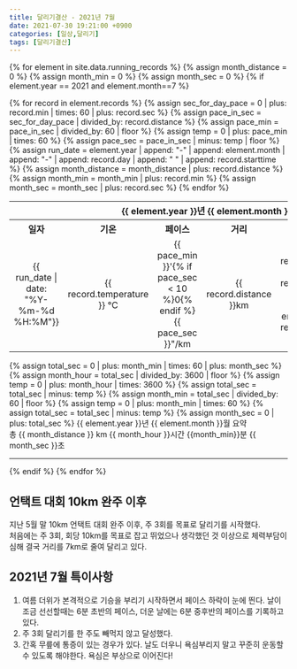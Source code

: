 ```yaml
---
title: 달리기결산 - 2021년 7월
date: 2021-07-30 19:21:00 +0900
categories: [일상,달리기]
tags: [달리기결산]
---
```

{% for element in site.data.running_records %}
{% assign month_distance = 0 %}
{% assign month_min = 0 %}
{% assign month_sec = 0 %}
{% if element.year == 2021 and element.month==7 %}
<table>
    <theader>
    <tr align="center">
        <th colspan="6">{{ element.year }}년 {{ element.month }}월</th>
    </tr>
    </theader>
    <tbody align="center">
        <tr>
            <th>일자</th>
            <th>기온</th>
            <th>페이스</th>
            <th>거리</th>
            <th>시간</th>
            <th>비고</th>
        </tr>
        {% for record in element.records %}
        {% assign sec_for_day_pace = 0 | plus: record.min | times: 60 | plus: record.sec %}
        {% assign pace_in_sec = sec_for_day_pace | divided_by: record.distance %}
        {% assign pace_min = pace_in_sec | divided_by: 60 | floor %}
        {% assign temp = 0 | plus: pace_min | times: 60 %}
        {% assign pace_sec = pace_in_sec | minus: temp | floor %}
        <tr>
            {% assign run_date = element.year | append: "-" | append: element.month | append: "-" | append: record.day | append: " " | append: record.starttime %}
            <td>{{ run_date  | date: "%Y-%m-%d %H:%M"}}</td>
            <td>{{ record.temperature }} °C</td>
            <td>{{ pace_min }}'{% if pace_sec < 10 %}0{% endif %}{{ pace_sec }}"/km</td>
            <td>{{ record.distance }}km</td>
            <td>{{ record.min }}'{% if record.sec < 10 %}0{% endif %}{{ record.sec }}"</td>
            <td>{{ record.comments }}</td>
        </tr>
        {% assign month_distance = month_distance | plus: record.distance %}
        {% assign month_min = month_min | plus: record.min %}
        {% assign month_sec = month_sec | plus: record.sec %}
        {% endfor %}
    </tbody>
</table>
{% assign total_sec = 0 | plus: month_min | times: 60 | plus: month_sec %}
{% assign month_hour = total_sec | divided_by: 3600 | floor %}
{% assign temp = 0 | plus: month_hour | times: 3600 %}
{% assign total_sec = total_sec | minus: temp %}
{% assign month_min = total_sec | divided_by: 60 | floor %}
{% assign temp = 0 | plus: month_min | times: 60 %}
{% assign total_sec = total_sec | minus: temp %}
{% assign month_sec = 0 | plus: total_sec %}
{{ element.year }}년 {{ element.month }}월 요약 <br>
총 {{ month_distance }} km {{ month_hour }}시간 {{month_min}}분 {{ month_sec }}초
<hr>
{% endif %}
{% endfor %}
  

## 언택트 대회 10km 완주 이후
지난 5월 말 10km 언택트 대회 완주 이후, 주 3회를 목표로 달리기를 시작했다.  
처음에는 주 3회, 회당 10km를 목표로 잡고 뛰었으나 생각했던 것 이상으로 체력부담이 심해 결국 거리를 7km로 줄여 달리고 있다.  
  
## 2021년 7월 특이사항
1. 여름 더위가 본격적으로 기승을 부리기 시작하면서 페이스 하락이 눈에 띈다.
날이 조금 선선할때는 6분 초반의 페이스, 더운 날에는 6분 중후반의 페이스를 기록하고 있다.  
2. 주 3회 달리기를 한 주도 빼먹지 않고 달성했다.
3. 간혹 무릎에 통증이 있는 경우가 있다. 날도 더우니 욕심부리지 말고 꾸준히 운동할 수 있도록 해야한다. 욕심은 부상으로 이어진다!